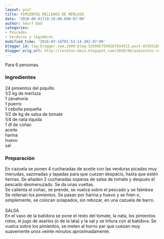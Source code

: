 ```yaml
---
layout: post
title: PIMIENTOS RELLENOS DE MERLUZA
date: '2010-06-01T10:28:00.000-07:00'
author: Smurf Dad
categories:
- Pescados
- Verduras y legumbres
modified_time: '2016-03-16T01:53:14.382-07:00'
blogger_id: tag:blogger.com,1999:blog-5299957599287034512.post-4539516559791221008
blogger_orig_url: http://recetas-desa.blogspot.com/2010/06/pimientos-rellenos-de-merluza.html
---
```


Para 6 personas.<br /><h3>Ingredientes</h3>24 pimientos del piquillo<br />1/2 kg de merluza<br />1 zanahoria<br />1 puerro<br />1 cebolla pequeña<br />1/2 de kg de salsa de tomate<br />1/4 de nata líquida<br />1 dl de coñac<br />aceite<br />harina<br />huevo<br />sal<br /><h3>Preparación</h3>En cazuela se ponen 4 cucharadas de aceite con las verduras picadas muy menudas, sazonadas y tapadas para que cuezan despacio, hasta que estén tiernas. Se añaden 2 cucharadas soperas de salsa de tomate y después el pescado desmenuzado. Se da unas vueltas.<br />Se calienta el coñac, se prende, se vuelca sobre el pescado y se falmbea Se rellenan los pimientos. Se pasan por harina y huevo y se fríen o, simplemente, se colocan solapados, sin rebozar, en una cazuela de barro.<br /><br />SALSA<br />En el vaso de la batidora se pone el resto del tomate, la nata, los pimientos rotos, el jugo de asarlos (o de la lata) y la sal y se tritura con al batidora. Se vuelca sobre los pimientos, se meten al horno par que cuezan muy suavemente unos veinte minutos aproximadamente.
